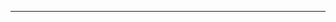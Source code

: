 <!--
CO_OP_TRANSLATOR_METADATA:
{
  "original_hash": "df98b2c59f87d8543135301e87969f70",
  "translation_date": "2025-08-26T13:27:43+00:00",
  "source_file": "15-rag-and-vector-databases/data/own_framework.md",
  "language_code": "lt"
}
-->


---

